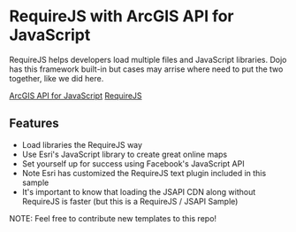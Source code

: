 # RequireJS with ArcGIS API for JavaScript

RequireJS helps developers load multiple files and JavaScript libraries.  Dojo has this framework built-in but cases may arrise where need to put the two together, like we did here.

[ArcGIS API for JavaScript](https://developers.arcgis.com/javascript/)
[RequireJS](http://requirejs.org/)

## Features

* Load libraries the RequireJS way
* Use Esri's JavaScript library to create great online maps 
* Set yourself up for success using Facebook's JavaScript API
* Note Esri has customized the RequireJS text plugin included in this sample
* It's important to know that loading the JSAPI CDN along without RequireJS is faster (but this is a RequireJS / JSAPI Sample) 


NOTE: Feel free to contribute new templates to this repo!